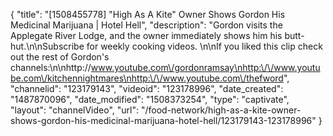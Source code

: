 {
    "title": "[1508455778] \"High As A Kite\" Owner Shows Gordon His Medicinal Marijuana | Hotel Hell",
    "description": "Gordon visits the Applegate River Lodge, and the owner immediately shows him his butt-hut.\n\nSubscribe for weekly cooking videos. \n\nIf you liked this clip check out the rest of Gordon's channels:\n\nhttp:\/\/www.youtube.com\/gordonramsay\nhttp:\/\/www.youtube.com\/kitchennightmares\nhttp:\/\/www.youtube.com\/thefword",
    "channelid": "123179143",
    "videoid": "123178996",
    "date_created": "1487870096",
    "date_modified": "1508373254",
    "type": "captivate",
    "layout": "channelVideo",
    "url": "\/food-network\/high-as-a-kite-owner-shows-gordon-his-medicinal-marijuana-hotel-hell\/123179143-123178996"
}